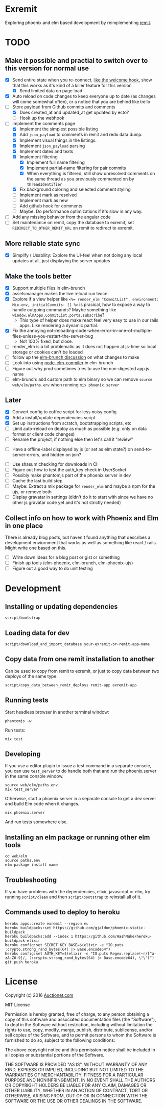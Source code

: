 # Exremit

Exploring phoenix and elm based development by reimplementing [remit](https://github.com/henrik/remit).

# TODO

## Make it possible and practial to switch over to this version for normal use

* [x] Send entire state when you re-connect, [like the welcome hook](https://gist.github.com/joakimk/7b9ed5138c48594f0cdecfe95cb6c41e), show that this works as it's kind of a killer feature for this version
  - [x] Send limited data on page load
* [x] Auto reload on code changes to keep everyone up to date (as changes will come somewhat often), or a notice that you are behind like trello
* [ ] Store payload from Github commits and comments
  * [x] Does created\_at and updated\_at get updated by ecto?
  * [ ] Hook up the webhook
* [ ] Implement the comments page
  - [x] Implement the simplest possible listing
  - [x] Add `json_payload` to comments in remit and redo data dump.
  - [x] Implement visual things in the listings.
  - [x] Implement `json_payload` parsing
  - [x] Implement dates and texts
  - [x] Implement filtering
    - [x] Implement full name filtering
    - [x] Implement partial-name filtering for pair commits
    - [x] When everything is filtered, still show unresolved comments on the same thread as you previously commented on by `threadIdentifier`
  - [x] Fix background coloring and selected comment styling
  - [ ] Implement mark as resolved
  - [ ] Implement mark as new
  - [ ] Add github hook for comments
  - [ ] Maybe: Do performance optimizations if it's slow in any way.
* [ ] Add any missing behavior from the angular code
* [ ] Set maintenance on remit, copy the database to exremit, set `REDIRECT_TO_OTHER_REMIT_URL` on remit to redirect to exremit.

## More reliable state sync

* [x] Simplify / Usability: Explore the UI-feel when not doing any local updates at all, just displaying the server updates

## Make the tools better

* [x] Support multiple files in elm-brunch
* [x] assetsmanager makes the live reload run twice
* [x] Explore if a view helper like `<%= render_elm "CommitList", environment: Mix.env, initialCommits: [] %>` is pracical, how to expose a way to handle outgoing commands? Maybe something like `window.elmApps.CommitList.ports.subscribe`?
  - This type of helper does make react feel very easy to use in our rails apps. Like rendering a dynamic partial.
* [x] Fix the annoying not-reloading-code-when-error-in-one-of-multiple-files-unless-you-restart-the-server-bug
  - Not 100% fixed, but close.
* [ ] render\_elm is a bit problematic as it does not happen at js-time so local storage or cookies can't be loaded
* [ ] follow up the [elm-brunch discussion](https://github.com/madsflensted/elm-brunch/pull/14) on what changes to make
* [ ] Look into using [node-elm-compiler](https://github.com/rtfeldman/node-elm-compiler) in elm-brunch
* [ ] Figure out why prod sometimes tries to use the non-digested app.js name
* [ ] elm-brunch: add custom path to elm binary so we can remove `source web/elm/paths.env` when running `mix phoenix.server`

## Later

* [x] Convert config to coffee script for less noisy config
* [x] Add a install/update dependencies script
* [x] Set up instructions from scratch, bootstrapping scripts, etc
* [ ] Limit auto-reload on deploy as much as possible (e.g. only on data format or client code changes)
* [ ] Rename the project, if nothing else then let's call it "review"
- [ ] Have a offline-label displayed by js (or set as elm state?) on send-to-server-errors, and hidden on join?
* [ ] Use shasum checking for downloads in CI
* [ ] Figure out how to test the auth\_key check in UserSocket
* [ ] Possibly make phantomjs part of the phoenix.server in dev
* [ ] Cache the last build step
* [ ] Maybe: Extract a mix package for `render_elm` and maybe a npm for the ujs, or remove both
* [ ] Display gravatar in settings (didn't do it to start with since we have no other js gravatar code yet and it's not strictly needed)

## Collect info on how to work with Phoenix and Elm in one place

There is already blog posts, but haven't found anything that describes a development enviornment that works as well as something like react / rails. Might write one based on this.

* [ ] Write down ideas for a blog post or gist or something
* [ ] Finish up tools (elm-phoenix, elm-brunch, elm-phoenix-ujs)
* [ ] Figure out a good way to do unit testing

# Development

## Installing or updating dependencies

    script/bootstrap

## Loading data for dev

    script/download_and_import_database your-exremit-or-remit-app-name

## Copy data from one remit installation to another

Can be used to copy from remit to exremit, or just to copy data between two deploys of the same type.

    script/copy_data_between_remit_deploys remit-app exremit-app

## Running tests

Start headless browser in another terminal window:

    phantomjs -w

Run tests:

    mix test

## Developing

If you use a editor plugin to issue a test command in a separate console, you can use `test_server` to do handle both that and run the phoenix.server in the same console window.

    source web/elm/paths.env
    mix test_server

Otherwise, start a phoenix.server in a separate console to get a dev server and build Elm code when it changes.

    mix phoenix.server

And run tests somewhere else.

## Installing an elm package or running other elm tools

    cd web/elm
    source paths.env
    elm package install name

## Troubleshooting

If you have problems with the dependencies, elixir, javascript or elm, try running `script/clean` and then `script/bootstrap` to reinstall all of it.

## Commands used to deploy to heroku

    heroku apps:create exremit --region eu
    heroku buildpacks:set https://github.com/gjaldon/phoenix-static-buildpack
    heroku buildpacks:add --index 1 https://github.com/HashNuke/heroku-buildpack-elixir
    heroku config:set SECRET_KEY_BASE=$(elixir -e "IO.puts :crypto.strong_rand_bytes(64) |> Base.encode64")
    heroku config:set AUTH_KEY=$(elixir -e "IO.puts Regex.replace(~r/[^a-zA-Z0-9]/, (:crypto.strong_rand_bytes(64) |> Base.encode64), \"\")")
    git push heroku

# License

Copyright (c) 2016 [Auctionet.com](http://dev.auctionet.com/)

MIT License

Permission is hereby granted, free of charge, to any person obtaining
a copy of this software and associated documentation files (the
"Software"), to deal in the Software without restriction, including
without limitation the rights to use, copy, modify, merge, publish,
distribute, sublicense, and/or sell copies of the Software, and to
permit persons to whom the Software is furnished to do so, subject to
the following conditions:

The above copyright notice and this permission notice shall be
included in all copies or substantial portions of the Software.

THE SOFTWARE IS PROVIDED "AS IS", WITHOUT WARRANTY OF ANY KIND,
EXPRESS OR IMPLIED, INCLUDING BUT NOT LIMITED TO THE WARRANTIES OF
MERCHANTABILITY, FITNESS FOR A PARTICULAR PURPOSE AND
NONINFRINGEMENT. IN NO EVENT SHALL THE AUTHORS OR COPYRIGHT HOLDERS BE
LIABLE FOR ANY CLAIM, DAMAGES OR OTHER LIABILITY, WHETHER IN AN ACTION
OF CONTRACT, TORT OR OTHERWISE, ARISING FROM, OUT OF OR IN CONNECTION
WITH THE SOFTWARE OR THE USE OR OTHER DEALINGS IN THE SOFTWARE.
